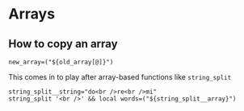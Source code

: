# Arrays

## How to copy an array

    new_array=("${old_array[@]}")

This comes in to play after array-based functions like `string_split`

    string_split__string="do<br />re<br />mi"
    string_split '<br />' && local words=("${string_split__array}")
